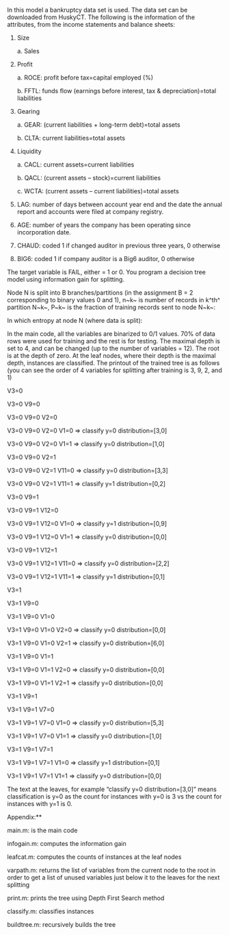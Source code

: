 In this model a bankruptcy data set is used. The data set can be downloaded from
HuskyCT. The following is the information of the attributes, from the
income statements and balance sheets:

1)  Size

    a.  Sales

2)  Profit

    a.  ROCE: profit before tax=capital employed (%)

    b.  FFTL: funds flow (earnings before interest, tax &
        depreciation)=total liabilities

3)  Gearing

    a.  GEAR: (current liabilities + long-term debt)=total assets

    b.  CLTA: current liabilities=total assets

4)  Liquidity

    a.  CACL: current assets=current liabilities

    b.  QACL: (current assets – stock)=current liabilities

    c.  WCTA: (current assets – current liabilities)=total assets

5)  LAG: number of days between account year end and the date the annual
    report and accounts were filed at company registry.

6)  AGE: number of years the company has been operating since
    incorporation date.

7)  CHAUD: coded 1 if changed auditor in previous three years, 0
    otherwise

8)  BIG6: coded 1 if company auditor is a Big6 auditor, 0 otherwise

The target variable is FAIL, either = 1 or 0. You program a decision
tree model using information gain for splitting.

Node N is split into B branches/partitions (in the assignment B = 2
corresponding to binary values 0 and 1), n~k~ is number of records in
k^th^ partition N~k~, P~k~ is the fraction of training records sent to
node N~k~:

In which entropy at node N (where data is split):

In the main code, all the variables are binarized to 0/1 values. 70% of
data rows were used for training and the rest is for testing. The
maximal depth is set to 4, and can be changed (up to the number of
variables = 12). The root is at the depth of zero. At the leaf nodes,
where their depth is the maximal depth, instances are classified. The
printout of the trained tree is as follows (you can see the order of 4
variables for splitting after training is 3, 9, 2, and 1)

V3=0

V3=0 V9=0

V3=0 V9=0 V2=0

V3=0 V9=0 V2=0 V1=0 =&gt; classify y=0 distribution=\[3,0\]

V3=0 V9=0 V2=0 V1=1 =&gt; classify y=0 distribution=\[1,0\]

V3=0 V9=0 V2=1

V3=0 V9=0 V2=1 V11=0 =&gt; classify y=0 distribution=\[3,3\]

V3=0 V9=0 V2=1 V11=1 =&gt; classify y=1 distribution=\[0,2\]

V3=0 V9=1

V3=0 V9=1 V12=0

V3=0 V9=1 V12=0 V1=0 =&gt; classify y=1 distribution=\[0,9\]

V3=0 V9=1 V12=0 V1=1 =&gt; classify y=0 distribution=\[0,0\]

V3=0 V9=1 V12=1

V3=0 V9=1 V12=1 V11=0 =&gt; classify y=0 distribution=\[2,2\]

V3=0 V9=1 V12=1 V11=1 =&gt; classify y=1 distribution=\[0,1\]

V3=1

V3=1 V9=0

V3=1 V9=0 V1=0

V3=1 V9=0 V1=0 V2=0 =&gt; classify y=0 distribution=\[0,0\]

V3=1 V9=0 V1=0 V2=1 =&gt; classify y=0 distribution=\[6,0\]

V3=1 V9=0 V1=1

V3=1 V9=0 V1=1 V2=0 =&gt; classify y=0 distribution=\[0,0\]

V3=1 V9=0 V1=1 V2=1 =&gt; classify y=0 distribution=\[0,0\]

V3=1 V9=1

V3=1 V9=1 V7=0

V3=1 V9=1 V7=0 V1=0 =&gt; classify y=0 distribution=\[5,3\]

V3=1 V9=1 V7=0 V1=1 =&gt; classify y=0 distribution=\[1,0\]

V3=1 V9=1 V7=1

V3=1 V9=1 V7=1 V1=0 =&gt; classify y=1 distribution=\[0,1\]

V3=1 V9=1 V7=1 V1=1 =&gt; classify y=0 distribution=\[0,0\]

The text at the leaves, for example “classify y=0 distribution=\[3,0\]”
means classification is y=0 as the count for instances with y=0 is 3 vs
the count for instances with y=1 is 0.

Appendix:**

main.m: is the main code

infogain.m: computes the information gain

leafcat.m: computes the counts of instances at the leaf nodes

varpath.m: returns the list of variables from the current node to the
root in order to get a list of unused variables just below it to the
leaves for the next splitting

print.m: prints the tree using Depth First Search method

classify.m: classifies instances

buildtree.m: recursively builds the tree
